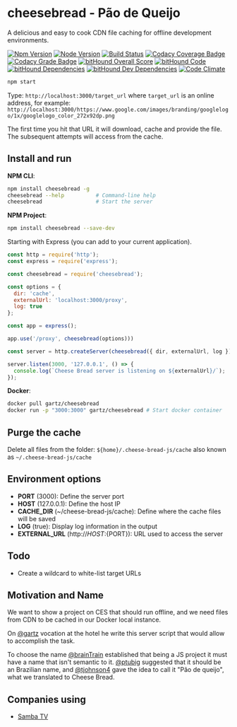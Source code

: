 # cheesebread - Pão de Queijo
A delicious and easy to cook CDN file caching for offline development environments.

[![Npm Version](https://img.shields.io/npm/v/cheesebread.svg)](https://npmjs.com/package/cheesebread)
[![Node Version](https://img.shields.io/node/v/cheesebread.svg)](https://npmjs.com/package/cheesebread)
[![Build Status](https://travis-ci.org/gartz/cheesebread.svg?branch=master)](https://travis-ci.org/gartz/cheesebread)
[![Codacy Coverage Badge](https://api.codacy.com/project/badge/Coverage/8acfda7d26394c8aadbcab6a9ccc5c42)](https://www.codacy.com/app/gartz/cheesebread?utm_source=github.com&utm_medium=referral&utm_content=gartz/cheesebread&utm_campaign=Badge_Coverage)
[![Codacy Grade Badge](https://api.codacy.com/project/badge/Grade/8acfda7d26394c8aadbcab6a9ccc5c42)](https://www.codacy.com/app/gartz/cheesebread?utm_source=github.com&amp;utm_medium=referral&amp;utm_content=gartz/cheesebread&amp;utm_campaign=Badge_Grade)
[![bitHound Overall Score](https://www.bithound.io/github/gartz/cheesebread/badges/score.svg)](https://www.bithound.io/github/gartz/cheesebread)
[![bitHound Code](https://www.bithound.io/github/gartz/cheesebread/badges/code.svg)](https://www.bithound.io/github/gartz/cheesebread)
[![bitHound Dependencies](https://www.bithound.io/github/gartz/cheesebread/badges/dependencies.svg)](https://www.bithound.io/github/gartz/cheesebread/master/dependencies/npm)
[![bitHound Dev Dependencies](https://www.bithound.io/github/gartz/cheesebread/badges/devDependencies.svg)](https://www.bithound.io/github/gartz/cheesebread/master/dependencies/npm)
[![Code Climate](https://codeclimate.com/github/gartz/cheesebread/badges/gpa.svg)](https://codeclimate.com/github/gartz/cheesebread)

```bash
npm start
```

Type: `http://localhost:3000/target_url` where `target_url` is an online address, for example: `http://localhost:3000/https://www.google.com/images/branding/googlelogo/1x/googlelogo_color_272x92dp.png`

The first time you hit that URL it will download, cache and provide the file. The subsequent attempts will access from the cache.

## Install and run

**NPM CLI**:
```bash
npm install cheesebread -g
cheesebread --help          # Command-line help
cheesebread                 # Start the server
```

**NPM Project**:
```bash
npm install cheesebread --save-dev
```

Starting with Express (you can add to your current application).

```js
const http = require('http');
const express = require('express');

const cheesebread = require('cheesebread');

const options = {
  dir: 'cache', 
  externalUrl: 'localhost:3000/proxy', 
  log: true
};

const app = express(); 

app.use('/proxy', cheesebread(options)))

const server = http.createServer(cheesebread({ dir, externalUrl, log }));

server.listen(3000, '127.0.0.1', () => {
  console.log(`Cheese Bread server is listening on ${externalUrl}/`);
});
```

**Docker**:
```bash
docker pull gartz/cheesebread
docker run -p "3000:3000" gartz/cheesebread # Start docker container
```

## Purge the cache

Delete all files from the folder: `${home}/.cheese-bread-js/cache` also known as `~/.cheese-bread-js/cache`


## Environment options

* **PORT** (3000): Define the server port
* **HOST** (127.0.0.1): Define the host IP
* **CACHE_DIR** (~/cheese-bread-js/cache): Define where the cache files will be saved
* **LOG** (true): Display log information in the output
* **EXTERNAL_URL** (http://${HOST}:${PORT}): URL used to access the server

## Todo

* Create a wildcard to white-list target URLs

## Motivation and Name

We want to show a project on CES that should run offline, and we need files from CDN to be cached in our Docker local 
instance.

On [@gartz](https://github.com/gartz) vocation at the hotel he write this server script that would allow to accomplish 
the task.

To choose the name [@brainTrain](https://github.com/brainTrain) established that being a JS project it must have a name 
that isn't semantic to it. [@ptubig](https://github.com/ptubig) suggested that it should be an Brazilian name, and 
[@tjohnson4](https://github.com/tjohnson4) gave the idea to call it "Pão de queijo", what we translated to Cheese Bread.

## Companies using

* [Samba TV](https://samba.tv/)

